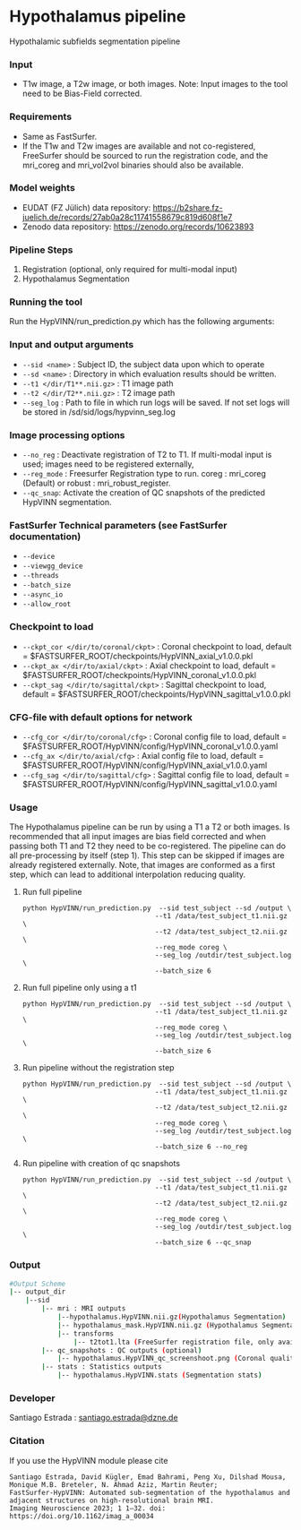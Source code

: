 # Hypothalamus pipeline

Hypothalamic subfields segmentation pipeline

### Input
*  T1w image, a T2w image, or both images. Note: Input images to the tool need to be Bias-Field corrected.

### Requirements
* Same as FastSurfer.
* If the T1w and T2w images are available and not co-registered, FreeSurfer should be sourced to run the registration code, and the mri_coreg and mri_vol2vol binaries should also be available.

### Model weights
* EUDAT (FZ Jülich) data repository: https://b2share.fz-juelich.de/records/27ab0a28c11741558679c819d608f1e7
* Zenodo data repository: https://zenodo.org/records/10623893

### Pipeline Steps
1. Registration (optional, only required for multi-modal input)
2. Hypothalamus Segmentation

### Running the tool
Run the HypVINN/run_prediction.py which has the following arguments:
### Input and output arguments
 * `--sid <name>` :  Subject ID, the subject data upon which to operate
 * `--sd <name>` : Directory in which evaluation results should be written.
 *  `--t1 </dir/T1**.nii.gz>` : T1 image path
 *  `--t2 </dir/T2**.nii.gz>` : T2 image path
 * `--seg_log` :  Path to file in which run logs will be saved. If not set logs will be stored in /sd/sid/logs/hypvinn_seg.log 
### Image processing options
 * `--no_reg` : Deactivate registration of T2 to T1. If multi-modal input is used; images need to be registered externally,
 * `--reg_mode` : Freesurfer Registration type to run. coreg : mri_coreg (Default) or robust : mri_robust_register.
 * `--qc_snap`: Activate the creation of QC snapshots of the predicted HypVINN segmentation.
###  FastSurfer Technical parameters (see FastSurfer documentation)
 * `--device`
 * `--viewgg_device`
 * `--threads`
 * `--batch_size`
 * `--async_io`
 * `--allow_root`

### Checkpoint to load
 * `--ckpt_cor </dir/to/coronal/ckpt>` : Coronal checkpoint to load, default =  $FASTSURFER_ROOT/checkpoints/HypVINN_axial_v1.0.0.pkl
 * `--ckpt_ax </dir/to/axial/ckpt>` : Axial checkpoint to load, default = $FASTSURFER_ROOT/checkpoints/HypVINN_coronal_v1.0.0.pkl
 * `--ckpt_sag </dir/to/sagittal/ckpt>` : Sagittal checkpoint to load, default = $FASTSURFER_ROOT/checkpoints/HypVINN_sagittal_v1.0.0.pkl

### CFG-file with default options for network
 * `--cfg_cor </dir/to/coronal/cfg>` : Coronal config file to load, default =  $FASTSURFER_ROOT/HypVINN/config/HypVINN_coronal_v1.0.0.yaml
 * `--cfg_ax </dir/to/axial/cfg>` : Axial config file to load, default =  $FASTSURFER_ROOT/HypVINN/config/HypVINN_axial_v1.0.0.yaml
 * `--cfg_sag </dir/to/sagittal/cfg>` : Sagittal config file to load, default =  $FASTSURFER_ROOT/HypVINN/config/HypVINN_sagittal_v1.0.0.yaml

### Usage
The Hypothalamus pipeline can be run by using a T1 a T2 or both images. 
Is recommended that all input images are bias field corrected and when passing both T1 and T2 they need to be co-registered.
The pipeline can do all pre-processing by itself (step 1). This step can be skipped if images are already registered externally. Note, that images are conformed as a first step, which can lead to additional interpolation reducing quality.

1. Run full pipeline
    ```
    python HypVINN/run_prediction.py  --sid test_subject --sd /output \
                                     --t1 /data/test_subject_t1.nii.gz \
                                     --t2 /data/test_subject_t2.nii.gz \
                                     --reg_mode coreg \
                                     --seg_log /outdir/test_subject.log \
                                     --batch_size 6
   ```
2. Run full pipeline only using a t1 
    ```
    python HypVINN/run_prediction.py  --sid test_subject --sd /output \
                                     --t1 /data/test_subject_t1.nii.gz \
                                     --reg_mode coreg \
                                     --seg_log /outdir/test_subject.log \
                                     --batch_size 6
   ```

3. Run pipeline without the registration step
    ```
    python HypVINN/run_prediction.py  --sid test_subject --sd /output \
                                     --t1 /data/test_subject_t1.nii.gz \
                                     --t2 /data/test_subject_t2.nii.gz \
                                     --reg_mode coreg \
                                     --seg_log /outdir/test_subject.log \
                                     --batch_size 6 --no_reg
   ```

4. Run pipeline with creation of qc snapshots
    ```
    python HypVINN/run_prediction.py  --sid test_subject --sd /output \
                                     --t1 /data/test_subject_t1.nii.gz \
                                     --t2 /data/test_subject_t2.nii.gz \
                                     --reg_mode coreg \
                                     --seg_log /outdir/test_subject.log \
                                     --batch_size 6 --qc_snap
   ```

### Output
```  bash
#Output Scheme 
|-- output_dir
    |--sid                                 
        |-- mri : MRI outputs
            |--hypothalamus.HypVINN.nii.gz(Hypothalamus Segmentation)
            |-- hypothalamus_mask.HypVINN.nii.gz (Hypothalamus Segmentation Mask)
            |-- transforms
                |-- t2tot1.lta (FreeSurfer registration file, only available if registration is performed)
        |-- qc_snapshots : QC outputs (optional)
            |-- hypothalamus.HypVINN_qc_screenshoot.png (Coronal quality control image)
        |-- stats : Statistics outputs                                                 
            |-- hypothalamus.HypVINN.stats (Segmentation stats)     
 ``` 


### Developer

Santiago Estrada : santiago.estrada@dzne.de

### Citation
If you use the HypVINN module please cite
```
Santiago Estrada, David Kügler, Emad Bahrami, Peng Xu, Dilshad Mousa, Monique M.B. Breteler, N. Ahmad Aziz, Martin Reuter; 
FastSurfer-HypVINN: Automated sub-segmentation of the hypothalamus and adjacent structures on high-resolutional brain MRI. 
Imaging Neuroscience 2023; 1 1–32. doi: https://doi.org/10.1162/imag_a_00034
```
